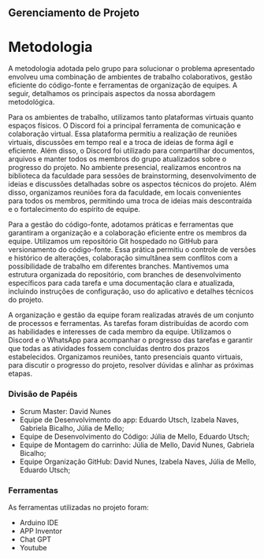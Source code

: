 ## Gerenciamento de Projeto


# Metodologia

  A metodologia adotada pelo grupo para solucionar o problema apresentado envolveu uma combinação de ambientes de trabalho colaborativos, gestão eficiente do código-fonte e ferramentas de organização de equipes. A seguir, detalhamos os principais aspectos da nossa abordagem metodológica.
  
  Para os ambientes de trabalho, utilizamos tanto plataformas virtuais quanto espaços físicos. O Discord foi a principal ferramenta de comunicação e colaboração virtual. Essa plataforma permitiu a realização de reuniões virtuais, discussões em tempo real e a troca de ideias de forma ágil e eficiente. Além disso, o Discord foi utilizado para compartilhar documentos, arquivos e manter todos os membros do grupo atualizados sobre o progresso do projeto. No ambiente presencial, realizamos encontros na biblioteca da faculdade para sessões de brainstorming, desenvolvimento de ideias e discussões detalhadas sobre os aspectos técnicos do projeto. Além disso, organizamos reuniões fora da faculdade, em locais convenientes para todos os membros, permitindo uma troca de ideias mais descontraída e o fortalecimento do espírito de equipe.
  
  Para a gestão do código-fonte, adotamos práticas e ferramentas que garantiram a organização e a colaboração eficiente entre os membros da equipe. Utilizamos um repositório Git hospedado no GitHub para versionamento do código-fonte. Essa prática permitiu o controle de versões e histórico de alterações, colaboração simultânea sem conflitos com a possibilidade de trabalho em diferentes branches. Mantivemos uma estrutura organizada do repositório, com branches de desenvolvimento específicos para cada tarefa e uma documentação clara e atualizada, incluindo instruções de configuração, uso do aplicativo e detalhes técnicos do projeto.
  
  A organização e gestão da equipe foram realizadas através de um conjunto de processos e ferramentas. As tarefas foram distribuídas de acordo com as habilidades e interesses de cada membro da equipe. Utilizamos o Discord e o WhatsApp para acompanhar o progresso das tarefas e garantir que todas as atividades fossem concluídas dentro dos prazos estabelecidos. Organizamos reuniões, tanto presenciais quanto virtuais, para discutir o progresso do projeto, resolver dúvidas e alinhar as próximas etapas. 

### Divisão de Papéis

- Scrum Master: David Nunes
- Equipe de Desenvolvimento do app: Eduardo Utsch, Izabela Naves, Gabriela Bicalho, Júlia de Mello;
- Equipe de Desenvolvimento do Código: Júlia de Mello, Eduardo Utsch;
- Equipe de Montagem do carrinho: Júlia de Mello, David Nunes, Gabriela Bicalho;
- Equipe Organização GitHub: David Nunes, Izabela Naves, Júlia de Mello, Eduardo Utsch;

### Ferramentas

As ferramentas utilizadas no projeto foram:

- Arduino IDE
- APP Inventor
- Chat GPT
- Youtube
